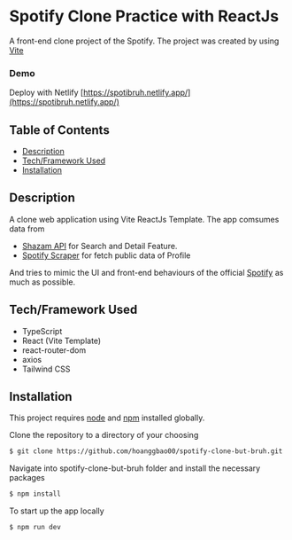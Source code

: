 # Spotify Clone Practice with ReactJs

A front-end clone project of the Spotify. The project was created by using [Vite](https://vitejs.dev/)

### Demo
Deploy with Netlify [https://spotibruh.netlify.app/](https://spotibruh.netlify.app/)


## Table of Contents
- [Description](#description)
- [Tech/Framework Used](#techframework-used)
- [Installation](#installation)

## Description

A clone web application using Vite ReactJs Template. The app comsumes data from 
- [Shazam API](https://rapidapi.com/apidojo/api/shazam/) for Search and Detail Feature.
- [Spotify Scraper](https://rapidapi.com/DataFanatic/api/spotify-scraper/) for fetch public data of Profile

And tries to mimic the UI and front-end behaviours of the official [Spotify](https://open.spotify.com/) as much as possible.

## Tech/Framework Used

* TypeScript
* React (Vite Template)
* react-router-dom
* axios
* Tailwind CSS

## Installation
This project requires [node](http://nodejs.org) and [npm](https://npmjs.com) installed globally. 

Clone the repository to a directory of your choosing
```sh
$ git clone https://github.com/hoanggbao00/spotify-clone-but-bruh.git
```

Navigate into spotify-clone-but-bruh folder and install the necessary packages

```sh
$ npm install 
```

To start up the app locally
```sh
$ npm run dev 
```
